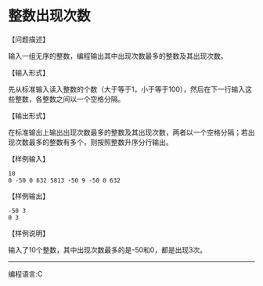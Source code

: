 # 整数出现次数

【问题描述】

输入一组无序的整数，编程输出其中出现次数最多的整数及其出现次数。

【输入形式】

先从标准输入读入整数的个数（大于等于1，小于等于100），然后在下一行输入这些整数，各整数之间以一个空格分隔。

【输出形式】

在标准输出上输出出现次数最多的整数及其出现次数，两者以一个空格分隔；若出现次数最多的整数有多个，则按照整数升序分行输出。

【样例输入】

```
10
0 -50 0 632 5813 -50 9 -50 0 632
```

【样例输出】

```
-50 3
0 3
```

【样例说明】

输入了10个整数，其中出现次数最多的是-50和0，都是出现3次。

___

编程语言:C